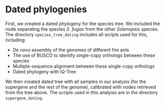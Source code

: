 # Dated phylogenies

First, we created a dated phylogeny for the species tree. We included the node separating the species _S. fugax_ from the other _Solenopsis_ species. The directory `species_tree_dating` includes all scripts used for this, including:
* _De novo_ assembly of the genomes of different fire ants
* The use of BUSCO to identify single-copy orthologs between these species
* Multiple-sequence alignment between these single-copy orthologs
* Dated phylogeny with IQ-Tree

We then created dated tree with all samples in our analysis (for the supergene and the rest of the genome), calibrated with nodes retrieved from the tree above. The scripts used in this analysis are in the directory `supergene_dating`.
